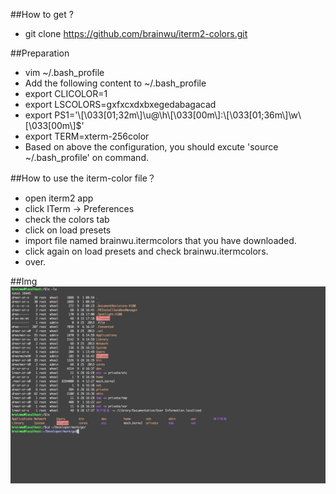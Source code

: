 ##How to get ?
* git clone https://github.com/brainwu/iterm2-colors.git

##Preparation
* vim ~/.bash_profile 
* Add the following content to ~/.bash_profile
* export CLICOLOR=1
* export LSCOLORS=gxfxcxdxbxegedabagacad
* export PS1='\\[\033[01;32m\\]\u@\h\\[\033[00m\\]:\\[\033[01;36m\\]\w\\[\033[00m\\]\$'
* export TERM=xterm-256color
* Based on above the configuration, you should excute 'source ~/.bash_profile' on command.

##How to use the iterm-color file？
* open iterm2 app
* click ITerm -> Preferences 
* check the colors tab
* click on load presets
* import file named brainwu.itermcolors that you have downloaded.
* click again on load presets and check brainwu.itermcolors.
* over.

##Img
![brainwu](img/brainwu_img.png)
